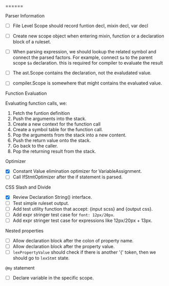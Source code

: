 ======

Parser Information

- [ ] File Level Scope should record funtion decl, mixin decl, var decl
- [ ] Create new scope object when entering mixin, function or a declaration
  block of a ruleset.
- [ ] When parsing expression, we should lookup the related symbol and connect
  the parsed factors.  For example, connect `$a` to the parent scope `$a`
  declaration. this is required for compiler to evaluate the result

- [ ] The ast.Scope contains the declaration, not the evaludated value.
- [ ] compiler.Scope is somewhere that might contains the evaluated value.

Function Evaluation

Evaluating function calls, we:

1. Fetch the funtion definition 
2. Push the arguments into the stack.
3. Create a new context for the function call
4. Create a symbol table for the function call.
5. Pop the arguments from the stack into a new content.
6. Push the return value onto the stack.
7. Go back to the caller.
8. Pop the returning result from the stack.






Optimizer

- [x] Constant Value elimination optimizer for VariableAssignment.
- [ ] Call IfStmtOptimizer after the if statement is parsed.

CSS Slash and Divide

- [x] Review Declaration String() interface.
- [ ] Test simple ruleset output.
- [ ] Add test utility function that accept: {input scss} and {output css}.
- [ ] Add expr stringer test case for `font: 12px/20px`.
- [ ] Add expr stringer test case for expressions like 12px/20px + 13px.

Nested properties

- [ ] Allow declaration block after the colon of property name.
- [ ] Allow declaration block after the property value.
- [ ] `lexPropertyValue` should check if there is another '{' token, then we should go to `lexStmt` state.

`@my` statement

- [ ] Declare variable in the specific scope.


